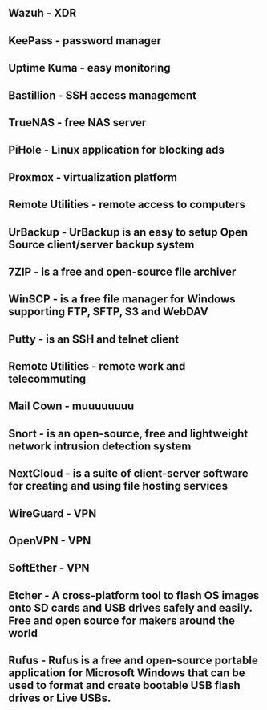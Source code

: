 ## Wazuh - XDR

## KeePass - password manager

## Uptime Kuma - easy monitoring

## Bastillion - SSH access management

## TrueNAS - free NAS server

## PiHole - Linux application for blocking ads

## Proxmox - virtualization platform

## Remote Utilities - remote access to computers

## UrBackup - UrBackup is an easy to setup Open Source client/server backup system

## 7ZIP - is a free and open-source file archiver

## WinSCP - is a free file manager for Windows supporting FTP, SFTP, S3 and WebDAV

## Putty - is an SSH and telnet client

## Remote Utilities - remote work and telecommuting

## Mail Cown - muuuuuuuu

## Snort - is an open-source, free and lightweight network intrusion detection system

## NextCloud - is a suite of client-server software for creating and using file hosting services

## WireGuard - VPN

## OpenVPN - VPN

## SoftEther - VPN

## Etcher - A cross-platform tool to flash OS images onto SD cards and USB drives safely and easily. Free and open source for makers around the world

## Rufus - Rufus is a free and open-source portable application for Microsoft Windows that can be used to format and create bootable USB flash drives or Live USBs.
